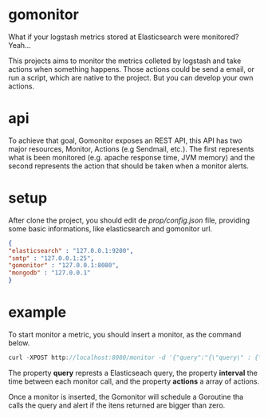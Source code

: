 gomonitor
=========

What if your logstash metrics stored at Elasticsearch were monitored? Yeah...

This projects aims to monitor the metrics colleted by logstash and take actions when something happens. Those actions could be send a email, or run a script, which are native to the project. But you can develop your own actions.

api
=========
To achieve that goal, Gomonitor exposes an REST API, this API has two major resources, Monitor, Actions (e.g Sendmail, etc.). The first represents what is been monitored (e.g. apache response time, JVM memory) and the second represents the action that should be taken when a monitor alerts.

setup
=========
After clone the project, you should edit de <i>prop/config.json</i> file, providing some basic informations, like elasticsearch and gomonitor url.
```json
{
"elasticsearch" : "127.0.0.1:9200",
"smtp" : "127.0.0.1:25",
"gomonitor" : "127.0.0.1:8080",
"mongodb" : "127.0.0.1"
}
```

example
=========
To start monitor a metric, you should insert a monitor, as the command below.

```javascript
curl -XPOST http://localhost:8080/monitor -d '{"query":"{\"query\" : {\"bool\" : {\"must\": [{\"match\" : {\"@fields.request\" : {\"query\" : \"/MYAPP\", \"type\":\"phrase_prefix\"}}},{\"range\" : {\"@timestamp\" : {\"gte\" : \"now-15m\"}}},{\"range\" : {\"@fields.reqmsecs\" : {\"gte\" : 175328151}}}]}}}","interval":"15m","actions":["sendmail"]}'
```

The property <b>query</b> represts a Elasticseach query, the property <b>interval</b> the time between each monitor call, and the property <b>actions</b> a array of actions.

Once a monitor is inserted, the Gomonitor will schedule a Goroutine tha calls the query and alert if the itens returned are bigger than zero.



